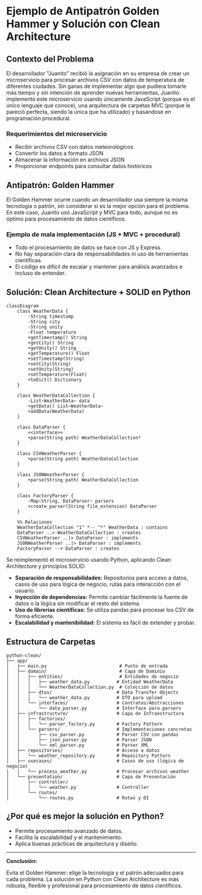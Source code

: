 # Ejemplo de Antipatrón Golden Hammer y Solución con Clean Architecture

## Contexto del Problema

El desarrollador "Juanito" recibió la asignación en su empresa de crear un microservicio para procesar archivos CSV con datos de temperatura de diferentes ciudades. Sin ganas de implementar algo que pudiera tomarle más tiempo y sin intención de aprender nuevas herramientas, Juanito implementó este microservicio usando únicamente JavaScript (porque es el único lenguaje que conoce), una arquitectura de carpetas MVC (porque le pareció perfecta, siendo la única que ha utilizado) y basándose en programación procedural.

### Requerimientos del microservicio
- Recibir archivos CSV con datos meteorológicos
- Convertir los datos a formato JSON
- Almacenar la información en archivos JSON
- Proporcionar endpoints para consultar datos históricos

## Antipatrón: Golden Hammer

El Golden Hammer ocurre cuando un desarrollador usa siempre la misma tecnología o patrón, sin considerar si es la mejor opción para el problema. En este caso, Juanito usó JavaScript y MVC para todo, aunque no es óptimo para procesamiento de datos científicos.

### Ejemplo de mala implementación (JS + MVC + procedural)
- Todo el procesamiento de datos se hace con JS y Express.
- No hay separación clara de responsabilidades ni uso de herramientas científicas.
- El código es difícil de escalar y mantener para análisis avanzados e incluso de entender.

## Solución: Clean Architecture + SOLID en Python

```mermaid
classDiagram
    class WeatherData {
        -String timestamp
        -String city
        -String unity
        -Float temperature
        +getTimestamp() String
        +getCity() String
        +getUnity() String
        +getTemperature() Float
        +setTimestamp(String)
        +setCity(String)
        +setUnity(String)
        +setTemperature(Float)
        +toDict() Dictionary
    }
    
    class WeatherDataCollection {
        -List~WeatherData~ data
        +getData() List~WeatherData~
        +addData(WeatherData)
    }
    
    class DataParser {
        <<interface>>
        +parse(String path) WeatherDataCollection*
    }
    
    class CSVWeatherParser {
        +parse(String path) WeatherDataCollection
    }
    
    class JSONWeatherParser {
        +parse(String path) WeatherDataCollection
    }
    
    class FactoryParser {
        -Map~String, DataParser~ parsers
        +create_parser(String file_extension) DataParser
    }
    
    %% Relaciones
    WeatherDataCollection "1" *-- "*" WeatherData : contains
    DataParser ..> WeatherDataCollection : creates
    CSVWeatherParser ..|> DataParser : implements
    JSONWeatherParser ..|> DataParser : implements
    FactoryParser --> DataParser : creates
```

Se reimplementó el microservicio usando Python, aplicando Clean Architecture y principios SOLID:
- **Separación de responsabilidades:** Repositorios para acceso a datos, casos de uso para lógica de negocio, rutas para interacción con el usuario.
- **Inyección de dependencias:** Permite cambiar fácilmente la fuente de datos o la lógica sin modificar el resto del sistema.
- **Uso de librerías científicas:** Se utiliza pandas para procesar los CSV de forma eficiente.
- **Escalabilidad y mantenibilidad:** El sistema es fácil de extender y probar.

## Estructura de Carpetas

```
python-clean/
├── app/
│   ├── main.py                           # Punto de entrada
│   ├── domain/                           # Capa de Dominio
│   │   ├── entities/                     # Entidades de negocio
│   │   │   ├── weather_data.py          # Entidad WeatherData
│   │   │   └── WeatherDataCollection.py  # Colección de datos
│   │   ├── dtos/                        # Data Transfer Objects
│   │   │   └── weather_data.py          # DTO para upload
│   │   └── interfaces/                  # Contratos/Abstracciones
│   │       └── data_parser.py           # Interface para parsers
│   ├── infrastructure/                  # Capa de Infraestructura
│   │   ├── factories/
│   │   │   └── parser_factory.py        # Factory Pattern
│   │   └── parsers/                     # Implementaciones concretas
│   │       ├── csv_parser.py            # Parser CSV con pandas
│   │       ├── json_parser.py           # Parser JSON
│   │       └── xml_parser.py            # Parser XML
│   ├── repositories/                    # Acceso a datos
│   │   └── weather_repository.py        # Repository Pattern
│   ├── usecases/                        # Casos de uso (lógica de negocio)
│   │   └── process_weather.py           # Procesar archivos weather
│   └── presentation/                    # Capa de Presentación
│       ├── controller/
│       │   └── weather.py               # Controller
│       └── routes/
│           └── routes.py                # Rutas y DI
```

## ¿Por qué es mejor la solución en Python?
- Permite procesamiento avanzado de datos.
- Facilita la escalabilidad y el mantenimiento.
- Aplica buenas prácticas de arquitectura y diseño.

---

**Conclusión:**

Evita el Golden Hammer: elige la tecnología y el patrón adecuados para cada problema. La solución en Python con Clean Architecture es más robusta, flexible y profesional para procesamiento de datos científicos.
